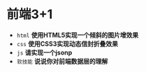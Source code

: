 # 前端3+1
- `html` **使用HTML5实现一个倾斜的图片增效果**
- `css` **使用CSS3实现动态信封折叠效果**
- `js` **请实现一个jsonp**
- `软技能` **说说你对前端数据层的理解**

